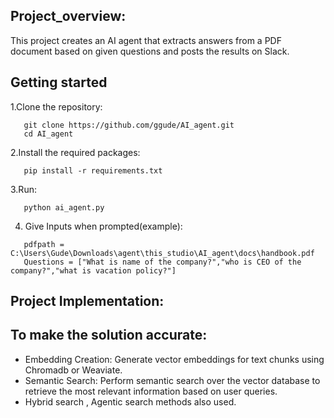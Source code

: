 ## Project_overview:

This project creates an AI agent that extracts answers from a PDF document based on given questions and posts the results on Slack.

## Getting started
1.Clone the repository:   
```
   git clone https://github.com/ggude/AI_agent.git
   cd AI_agent
```
2.Install the required packages:
```
   pip install -r requirements.txt
```
3.Run:
```
   python ai_agent.py
```
4. Give Inputs when prompted(example):
```
   pdfpath = C:\Users\Gude\Downloads\agent\this_studio\AI_agent\docs\handbook.pdf
   Questions = ["What is name of the company?","who is CEO of the company?","what is vacation policy?"]
```
## Project Implementation:
## To make the solution accurate: 
* Embedding Creation: Generate vector embeddings for text chunks using Chromadb or Weaviate.
* Semantic Search: Perform semantic search over the vector database to retrieve the most relevant information based on user queries.
* Hybrid search , Agentic search methods also used.
   





